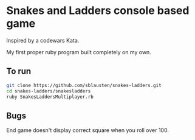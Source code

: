 # Snakes and Ladders console based game 

Inspired by a codewars Kata.  

My first proper ruby program built completely on my own. 

## To run

```bash
git clone https://github.com/sblausten/snakes-ladders.git
cd snakes-ladders/snakesladders
ruby SnakesLaddersMultiplayer.rb
```

## Bugs
End game doesn't display correct square when you roll over 100. 

